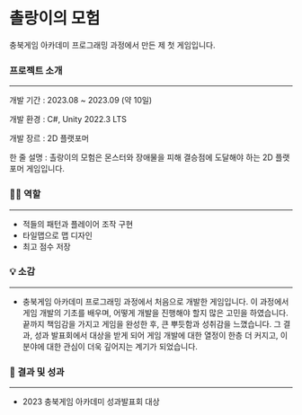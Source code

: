 # 촐랑이의 모험

충북게임 아카데미 프로그래밍 과정에서 만든 제 첫 게임입니다.

### 프로젝트 소개

***
개발 기간 : 2023.08 ~ 2023.09 (약 10일)

개발 환경 : C#, Unity 2022.3 LTS

개발 장르 : 2D 플랫포머

한 줄 설명 : 촐랑이의 모험은 몬스터와 장애물을 피해 결승점에 도달해야 하는 2D 플랫포머 게임입니다.

### 🙋‍♂️ 역할

***

- 적들의 패턴과 플레이어 조작 구현
- 타일맵으로 맵 디자인
- 최고 점수 저장

### 💡 소감

***

- 충북게임 아카데미 프로그래밍 과정에서 처음으로 개발한 게임입니다. 이 과정에서 게임 개발의 기초를 배우며, 어떻게 개발을 진행해야 할지 많은 고민을 하였습니다. 끝까지 책임감을 가지고 게임을 완성한 후, 큰 뿌듯함과 성취감을 느꼈습니다. 그 결과, 성과 발표회에서 대상을 받게 되어 게임 개발에 대한 열정이 한층 더 커지고, 이 분야에 대한 관심이 더욱 깊어지는 계기가 되었습니다.

### 🎯 결과 및 성과

***
- 2023 충북게임 아카데미 성과발표회 대상

